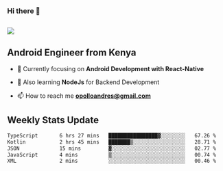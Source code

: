 ### Hi there 👋
<h2 align="left"><img src="https://readme-typing-svg.herokuapp.com?color=000000&lines=I'm+Andrew+Opollo😊;Welcome+to+my+Github😜"> </h2>

## Android Engineer from Kenya


- 🌱 Currently focusing on **Android Development with React-Native**

- 🔭 Also learning **NodeJs** for Backend Development

- 📫 How to reach me **opolloandres@gmail.com**


## Weekly Stats Update
<!--START_SECTION:waka-->

```txt
TypeScript       6 hrs 27 mins   ████████████████▓░░░░░░░░   67.26 %
Kotlin           2 hrs 45 mins   ███████▒░░░░░░░░░░░░░░░░░   28.71 %
JSON             15 mins         ▓░░░░░░░░░░░░░░░░░░░░░░░░   02.77 %
JavaScript       4 mins          ▒░░░░░░░░░░░░░░░░░░░░░░░░   00.74 %
XML              2 mins          ░░░░░░░░░░░░░░░░░░░░░░░░░   00.46 %
```

<!--END_SECTION:waka-->



